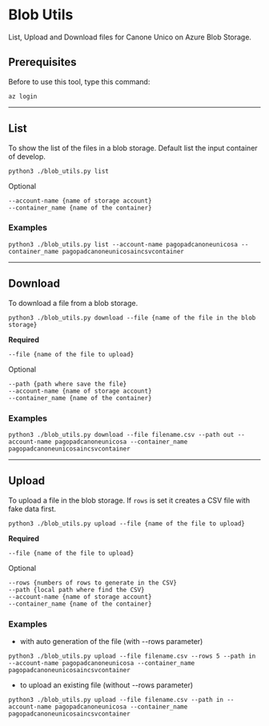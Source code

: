 # Blob Utils

List, Upload and Download files for Canone Unico on Azure Blob Storage.

## Prerequisites

Before to use this tool, type this command:

`az login`

---

## List

To show the list of the files in a blob storage. Default list the input container of develop.

`python3 ./blob_utils.py list`

Optional

```
--account-name {name of storage account}
--container_name {name of the container}
```

### Examples

`python3 ./blob_utils.py list --account-name pagopadcanoneunicosa --container_name pagopadcanoneunicosaincsvcontainer`

---

## Download

To download a file from a blob storage.

`python3 ./blob_utils.py download --file {name of the file in the blob storage}`

**Required**

`--file {name of the file to upload}`

Optional

```
--path {path where save the file}
--account-name {name of storage account}
--container_name {name of the container}
```

### Examples

`python3 ./blob_utils.py download --file filename.csv --path out --account-name pagopadcanoneunicosa --container_name pagopadcanoneunicosaincsvcontainer`

---

## Upload

To upload a file in the blob storage. If `rows` is set it creates a CSV file with fake data first.

`python3 ./blob_utils.py upload --file {name of the file to upload}`

**Required**

`--file {name of the file to upload}`

Optional

```
--rows {numbers of rows to generate in the CSV}
--path {local path where find the CSV}
--account-name {name of storage account}
--container_name {name of the container}
```

### Examples

- with auto generation of the file (with --rows parameter)

`python3 ./blob_utils.py upload --file filename.csv --rows 5 --path in --account-name pagopadcanoneunicosa --container_name pagopadcanoneunicosaincsvcontainer`

- to upload an existing file (without --rows parameter)

`python3 ./blob_utils.py upload --file filename.csv --path in --account-name pagopadcanoneunicosa --container_name pagopadcanoneunicosaincsvcontainer`
